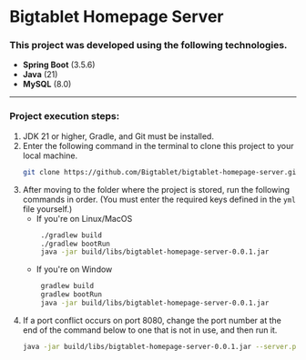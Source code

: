 # Bigtablet Homepage Server
### This project was developed using the following technologies.
- **Spring Boot** (3.5.6)
- **Java** (21)
- **MySQL** (8.0)
---
### Project execution steps:
1. JDK 21 or higher, Gradle, and Git must be installed.
2. Enter the following command in the terminal to clone this project to your local machine.
   ```bash
   git clone https://github.com/Bigtablet/bigtablet-homepage-server.git
   ```
3. After moving to the folder where the project is stored, run the following commands in order. (You must enter the required keys defined in the `yml` file yourself.)
   - If you're on Linux/MacOS
     ```bash
      ./gradlew build
      ./gradlew bootRun
      java -jar build/libs/bigtablet-homepage-server-0.0.1.jar
     ```
   - If you're on Window
     ```bash
      gradlew build
      gradlew bootRun
      java -jar build/libs/bigtablet-homepage-server-0.0.1.jar
     ```
4. If a port conflict occurs on port 8080, change the port number at the end of the command below to one that is not in use, and then run it.
   ```bash
   java -jar build/libs/bigtablet-homepage-server-0.0.1.jar --server.port=[port number]
   ```
  
